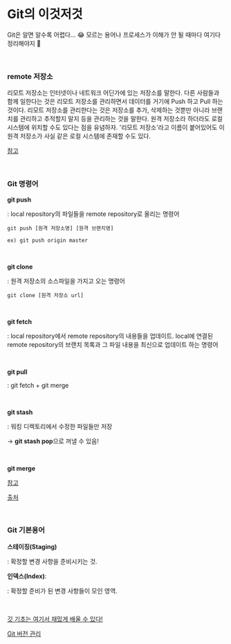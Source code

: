# Git의 이것저것

Git은 알면 알수록 어렵다... 😂 모르는 용어나 프로세스가 이해가 안 될 때마다 여기다 정리해야지 👊

<br>

### remote 저장소

리모트 저장소는 인터넷이나 네트워크 어딘가에 있는 저장소를 말한다. 다른 사람들과 함께 일한다는 것은 리모트 저장소를 관리하면서 데이터를 거기에 Push 하고 Pull 하는 것이다. 리모트 저장소를 관리한다는 것은 저장소를 추가, 삭제하는 것뿐만 아니라 브랜치를 관리하고 추적할지 말지 등을 관리하는 것을 말한다. 원격 저장소라 하더라도 로컬 시스템에 위치할 수도 있다는 점을 유념하자. '리모트 저장소'라고 이름이 붙어있어도 이 원격 저장소가 사실 같은 로컬 시스템에 존재할 수도 있다.

[참고](https://git-scm.com/book/ko/v2/Git%EC%9D%98-%EA%B8%B0%EC%B4%88-%EB%A6%AC%EB%AA%A8%ED%8A%B8-%EC%A0%80%EC%9E%A5%EC%86%8C)

<br>

### Git 명령어

**git push**

: local repository의 파일들을 remote repository로 올리는 명령어

```
git push [원격 저장소명] [원격 브랜치명]

ex) git push origin master
```

<br>

**git clone**

: 원격 저장소의 소스파일을 가지고 오는 명령어

```
git clone [원격 저장소 url]
```

<br>

**git fetch**

: local repository에서 remote repository의 내용들을 업데이트. local에 연결된 remote repository의 브랜치 목록과 그 파일 내용을 최신으로 업데이트 하는 명령어

<br>

**git pull**

: git fetch + git merge

<br>

**git stash**

: 워킹 디렉토리에서 수정한 파일들만 저장

→ **git stash pop**으로 꺼낼 수 있음! 

<br>

**git merge**

[참고](https://git-scm.com/book/ko/v2/Git-%EB%B8%8C%EB%9E%9C%EC%B9%98-%EB%B8%8C%EB%9E%9C%EC%B9%98%EC%99%80-Merge-%EC%9D%98-%EA%B8%B0%EC%B4%88)

[출처](https://victorydntmd.tistory.com/74)

<br>

### Git 기본용어

**스테이징(Staging)**

: 확정할 변경 사항을 준비시키는 것.

**인덱스(Index)**: 

: 확정할 준비가 된 변경 사항들이 모인 영역.

<br>

[깃 기초는 여기서 재밌게 배울 수 있다!](https://evan-moon.github.io/2019/07/25/git-tutorial/)

[Git 버전 관리](https://evan-moon.github.io/2019/07/28/git-tutorial-advanced/)
